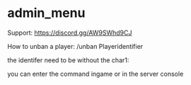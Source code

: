 # admin_menu

Support: https://discord.gg/AW9SWhd9CJ

How to unban a player: /unban Playeridentifier

the identifer need to be without the char1:

you can enter the command ingame or in the server console